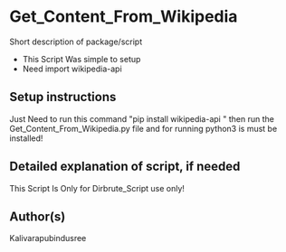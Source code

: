 # Get_Content_From_Wikipedia

Short description of package/script

- This Script Was simple to setup
- Need import wikipedia-api

## Setup instructions

Just Need to run this command "pip install wikipedia-api
" then run the Get_Content_From_Wikipedia.py file and for running  python3 is must be installed! 

## Detailed explanation of script, if needed

This Script Is Only for Dirbrute_Script use only!  

## Author(s)

Kalivarapubindusree